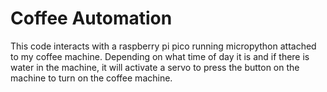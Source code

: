 # Coffee Automation
This code interacts with a raspberry pi pico running micropython attached to my coffee machine.
Depending on what time of day it is and if there is water in the machine, it will activate a servo to press the button on the machine to turn on the coffee machine.